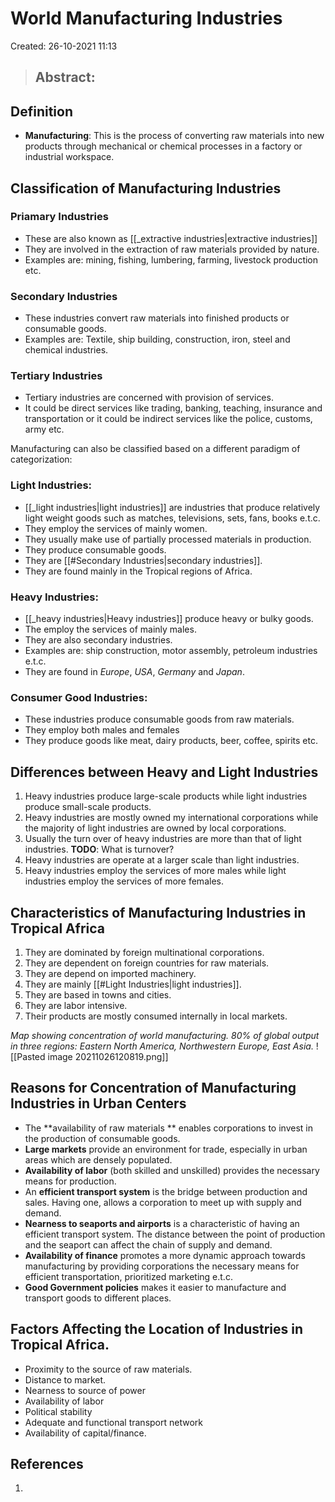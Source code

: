 # World Manufacturing Industries 
Created: 26-10-2021 11:13

> ## Abstract:


## Definition
* **Manufacturing**: This is the process of converting raw materials into new products through mechanical or chemical processes in a factory or industrial workspace.

## Classification of Manufacturing Industries
### Priamary Industries
* These are also known as [[_extractive industries|extractive industries]]
* They are involved in the extraction of raw materials provided by nature. 
* Examples are: mining, fishing, lumbering, farming, livestock production etc.

### Secondary Industries
* These industries convert raw materials into finished products or consumable goods.
* Examples are: Textile, ship building, construction, iron, steel and chemical industries.

### Tertiary Industries
* Tertiary industries are concerned with provision of services.
* It could be direct services like trading, banking, teaching, insurance and transportation or it could be indirect services like the police, customs, army etc.

Manufacturing can also be classified based on a different paradigm of categorization:
### Light Industries:
* [[_light industries|light industries]] are industries that produce relatively light weight goods such as matches, televisions, sets, fans, books e.t.c.
* They employ the services of mainly women.
* They usually make use of partially processed materials in production.
* They produce consumable goods.
* They are [[#Secondary Industries|secondary industries]].
* They are found mainly in the Tropical regions of Africa.

### Heavy Industries:
* [[_heavy industries|Heavy industries]] produce heavy or bulky goods.
* The employ the services of mainly males.
* They are also secondary industries.
* Examples are: ship construction, motor assembly, petroleum industries e.t.c.
* They are found in *Europe*, *USA*, *Germany* and *Japan*.

### Consumer Good Industries:
* These industries produce consumable goods from raw materials.
* They employ both males and females
* They produce goods like meat, dairy products, beer, coffee, spirits etc.

## Differences between Heavy and Light Industries
1. Heavy industries produce large-scale products while light industries produce small-scale products.
2. Heavy industries are mostly owned my international corporations while the  majority of light industries are owned by local corporations.
3. Usually the turn over of heavy industries are more than that of light industries. **TODO**: What is turnover?
4. Heavy industries are operate at a larger scale than light industries.
5. Heavy industries employ the services of more males while light industries employ the services of more females.

## Characteristics of Manufacturing Industries in Tropical Africa
1. They are dominated by foreign multinational corporations.
2. They are dependent on foreign countries for raw materials.
3. They are depend on imported machinery.
4. They are mainly [[#Light Industries|light industries]].
5. They are based in towns and cities.
6. They are labor intensive.
7. Their products are mostly consumed internally in local markets.

*Map showing concentration of world manufacturing. $80\%$ of global output in three regions: *Eastern North America*, *Northwestern Europe*, *East Asia*.*
![[Pasted image 20211026120819.png]]

## Reasons for Concentration of Manufacturing Industries in Urban Centers
* The **availability of raw materials ** enables corporations to invest in the production of consumable goods.
* **Large markets** provide an environment for trade, especially in urban areas which are densely populated.
* **Availability of labor** (both skilled and unskilled) provides the necessary means for production. 
* An **efficient transport system** is the bridge between production and sales. Having one, allows a corporation to meet up with supply and demand.
* **Nearness to seaports and airports** is a characteristic of having an efficient transport system. The distance between the point of production and the seaport can affect the chain of supply and demand.
* **Availability of finance** promotes a more dynamic approach towards manufacturing by providing corporations the necessary means for efficient transportation, prioritized marketing e.t.c.
* **Good Government policies** makes it easier to manufacture and transport goods to different places.

## Factors Affecting the Location of Industries in Tropical Africa.
* Proximity to the source of raw materials.
* Distance to market.
* Nearness to source of power
* Availability of labor
* Political stability
* Adequate and functional transport network 
* Availability of capital/finance.


## References
1. 